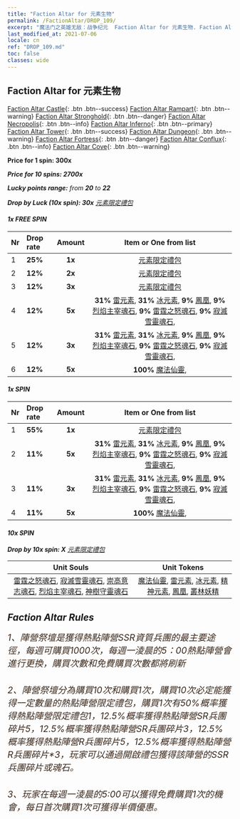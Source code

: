 ```yaml
---
title: "Faction Altar for 元素生物"
permalink: /FactionAltar/DROP_109/
excerpt: "魔法门之英雄无敌：战争纪元  Faction Altar for 元素生物. Faction Altar is the primary method for obtaining SSR units from the popular faction. Limited to 1,000 purchases each week. The popular faction changes at 05:00 every Monday. Purchase attempts and free purchase attempts will also reset then."
last_modified_at: 2021-07-06
locale: cn
ref: "DROP_109.md"
toc: false
classes: wide
---
```


##  Faction Altar for **元素生物**

  [Faction Altar Castle](/cn/FactionAltar/DROP_101/){: .btn .btn--success} [Faction Altar Rampart](/cn/FactionAltar/DROP_102/){: .btn .btn--warning} [Faction Altar Stronghold](/cn/FactionAltar/DROP_103/){: .btn .btn--danger} [Faction Altar Necropolis](/cn/FactionAltar/DROP_104/){: .btn .btn--info} [Faction Altar Inferno](/cn/FactionAltar/DROP_105/){: .btn .btn--primary} [Faction Altar Tower](/cn/FactionAltar/DROP_106/){: .btn .btn--success} [Faction Altar Dungeon](/cn/FactionAltar/DROP_107/){: .btn .btn--warning} [Faction Altar Fortress](/cn/FactionAltar/DROP_108/){: .btn .btn--danger} [Faction Altar Conflux](/cn/FactionAltar/DROP_109/){: .btn .btn--info} [Faction Altar Cove](/cn/FactionAltar/DROP_112/){: .btn .btn--warning} 

  **Price for 1 spin: 300x** <i class="fas fa-gem"/>

  **Price for 10 spins: 2700x** <i class="fas fa-gem"/>

  **Lucky points range:** from **20** to **22**

  **Drop by Luck (10x spin): 30x** [元素限定禮包](/cn/Items/con_2141/)

####  1x FREE SPIN 

  |    Nr    |  Drop rate  |  Amount   |   Item or One from list  |
  |:---------|:------------|:---------:|:------------------------:|
  | 1 | **25%** | **1x** | [元素限定禮包](/cn/Items/con_2141/) |
  | 2 | **12%** | **2x** | [元素限定禮包](/cn/Items/con_2141/) |
  | 3 | **12%** | **3x** | [元素限定禮包](/cn/Items/con_2141/) |
  | 4 | **12%** | **5x** |  **31%** [雷元素](/cn/Items/unt_263/),  **31%** [冰元素](/cn/Items/unt_264/),  **9%** [鳳凰](/cn/Items/unt_268/),  **9%** [烈焰主宰魂石](/cn/Items/unt_348/),  **9%** [雷霆之怒魂石](/cn/Items/unt_344/),  **9%** [寂滅雪靈魂石](/cn/Items/unt_345/),  |
  | 5 | **12%** | **3x** |  **31%** [雷元素](/cn/Items/unt_263/),  **31%** [冰元素](/cn/Items/unt_264/),  **9%** [鳳凰](/cn/Items/unt_268/),  **9%** [烈焰主宰魂石](/cn/Items/unt_348/),  **9%** [雷霆之怒魂石](/cn/Items/unt_344/),  **9%** [寂滅雪靈魂石](/cn/Items/unt_345/),  |
  | 6 | **12%** | **5x** |  **100%** [魔法仙靈](/cn/Items/unt_262/),  |


####  1x SPIN 

  |    Nr    |  Drop rate  |  Amount   |   Item or One from list  |
  |:---------|:------------|:---------:|:------------------------:|
  | 1 | **55%** | **1x** | [元素限定禮包](/cn/Items/con_2141/) |
  | 2 | **11%** | **5x** |  **31%** [雷元素](/cn/Items/unt_263/),  **31%** [冰元素](/cn/Items/unt_264/),  **9%** [鳳凰](/cn/Items/unt_268/),  **9%** [烈焰主宰魂石](/cn/Items/unt_348/),  **9%** [雷霆之怒魂石](/cn/Items/unt_344/),  **9%** [寂滅雪靈魂石](/cn/Items/unt_345/),  |
  | 3 | **11%** | **3x** |  **31%** [雷元素](/cn/Items/unt_263/),  **31%** [冰元素](/cn/Items/unt_264/),  **9%** [鳳凰](/cn/Items/unt_268/),  **9%** [烈焰主宰魂石](/cn/Items/unt_348/),  **9%** [雷霆之怒魂石](/cn/Items/unt_344/),  **9%** [寂滅雪靈魂石](/cn/Items/unt_345/),  |
  | 4 | **11%** | **5x** |  **100%** [魔法仙靈](/cn/Items/unt_262/),  |


####  10x SPIN 

  **Drop by 10x spin: X** [元素限定禮包](/cn/Items/con_2141/)

  |    Unit Souls    |  Unit Tokens  |
  |:----------------:|:-------------:|
  | [雷霆之怒魂石](/cn/Items/unt_344/), [寂滅雪靈魂石](/cn/Items/unt_345/), [崇高意志魂石](/cn/Items/unt_347/), [烈焰主宰魂石](/cn/Items/unt_348/), [神樹守靈魂石](/cn/Items/unt_349/) | [魔法仙靈](/cn/Items/unt_262/), [雷元素](/cn/Items/unt_263/), [冰元素](/cn/Items/unt_264/), [精神元素](/cn/Items/unt_267/), [鳳凰](/cn/Items/unt_268/), [叢林妖精](/cn/Items/unt_270/) |



## Faction Altar Rules

  <span style="color: #3c2a1e;font-size:20px">1、陣營祭壇是獲得熱點陣營SSR資質兵團的最主要途徑，每週可購買1000次，每週一淩晨的5：00熱點陣營會進行更換，購買次數和免費購買次數都將刷新</span><br/>

<br/>  <span style="color: #3c2a1e;font-size:20px">2、陣營祭壇分為購買10次和購買1次，購買10次必定能獲得一定數量的熱點陣營限定禮包，購買1次有50%概率獲得熱點陣營限定禮包*1，12.5%概率獲得熱點陣營SR兵團碎片*5，12.5%概率獲得熱點陣營SR兵團碎片*3，12.5%概率獲得熱點陣營R兵團碎片*5，12.5%概率獲得熱點陣營R兵團碎片*3，玩家可以通過開啟禮包獲得該陣營的SSR兵團碎片或魂石。</span>

<br/>  <span style="color: #3c2a1e;font-size:20px">3、玩家在每週一淩晨的5:00可以獲得免費購買1次的機會，每日首次購買1次可獲得半價優惠。</span><br/>

<br/>